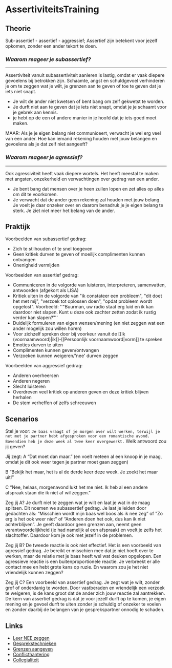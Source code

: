 # AssertiviteitsTraining

## Theorie

Sub-assertief - assertief - aggressief;
Assertief zijn betekent voor jezelf opkomen, zonder een ander tekort te doen.

### *Waarom reageer je subassertief?*
-----------------------------------
Assertiviteit vanuit subassertiviteit aanleren is lastig, omdat er vaak diepere gevoelens bij betrokken zijn. Schaamte, angst en schuldgevoel verhinderen je om te zeggen wat je wilt, je grenzen aan te geven of toe te geven dat je iets niet snapt.

* Je wilt de ander niet kwetsen of bent bang om zelf gekwetst te worden.
* Je durft niet aan te geven dat je iets niet snapt, omdat je je schaamt voor je gebrek aan kennis.
* je hebt op de een of andere manier in je hoofd dat je iets goed moet maken.

MAAR: Als je je eigen belang niet communiceert, verwacht je wel erg veel van een ander. Hoe kan iemand rekening houden met jouw belangen en gevoelens als je dat zelf niet aangeeft?


### *Waarom reageer je agressief?*
--------------------------------
Ook agressiviteit heeft vaak diepere wortels. Het heeft meestal te maken met angsten, onzekerheid en verwachtingen over gedrag van een ander.

* Je bent bang dat mensen over je heen zullen lopen en zet alles op alles om dit te voorkomen.
* Je verwacht dat de ander geen rekening zal houden met jouw belang. Je voelt je daar onzeker over en daarom benadruk je je eigen belang te sterk. Je ziet niet meer het belang van de ander.

## Praktijk

Voorbeelden van subassertief gedrag:

* Zich te stilhouden of te snel toegeven
* Geen kritiek durven te geven of moeilijk complimenten kunnen ontvangen
* Onenigheid vermijden

Voorbeelden van assertief gedrag:

* Communiceren in de volgorde van luisteren, interpreteren, samenvatten, antwoorden (afgekort als LISA)
* Kritiek uiten in de volgorde van "ik constateer een probleem", "dit doet het met mij", "verzoek tot oplossen doen", "opdat probleem wordt opgelost". Voorbeeld: ''"Buurman, uw radio staat erg luid en ik kan daardoor niet slapen. Kunt u deze ook zachter zetten zodat ik rustig verder kan slapen?"''
* Duidelijk formuleren van eigen wensen/mening (en niet zeggen wat een ander mogelijk zou willen horen)
* Voor zichzelf spreken door bij voorkeur vanuit de [[Ik (voornaamwoord)|ik]]-[[Persoonlijk voornaamwoord|vorm]] te spreken
* Emoties durven te uiten
* Complimenten kunnen geven/ontvangen
* Verzoeken kunnen weigeren/'nee' durven zeggen

Voorbeelden van aggressief gedrag:

* Anderen overheersen
* Anderen negeren
* Slecht luisteren
* Overdreven veel kritiek op anderen geven en deze kritiek blijven herhalen
* De stem verheffen of zelfs schreeuwen


## Scenarios

Stel je voor: 
`Je baas vraagt of je morgen over wilt werken, terwijl je net met je partner hebt afgesproken voor een romantische avond.`
`Bovendien heb je deze week al twee keer overgewerkt.` 
Welk antwoord zou jij geven?

Jij zegt:
A “Dat moet dan maar.” (en voelt meteen al een knoop in je maag, omdat je dit ook weer tegen je partner moet gaan zeggen)

B “Bekijk het maar, het is al de derde keer deze week. Je zoekt het maar uit!”

C “Nee, helaas, morgenavond lukt het me niet. Ik heb al een andere afspraak staan die ik niet af wil zeggen."

Zeg jij A?
Je durft niet te zeggen wat je wilt en laat je wat in de maag splitsen. Dit noemen we subassertief gedrag. Je laat je leiden door gedachten als: “Misschien wordt mijn baas wel boos als ik nee zeg” of "Zo erg is het ook weer niet" of “Anderen doen het ook, dus kan ik niet achterblijven”. Je geeft daardoor geen grenzen aan, neemt geen verantwoordelijkheid (je had namelijk al een afspraak) en voelt je zelfs het slachtoffer. Daardoor kom je ook met jezelf in de problemen.

Zeg jij B?
De tweede reactie is ook niet effectief. Het is een voorbeeld van agressief gedrag. Je bereikt er misschien mee dat je niet hoeft over te werken, maar de relatie met je baas heeft wel wat deuken opgelopen. Een agressieve reactie is een buitenproportionele reactie. Je verbreekt er alle contact mee en hebt grote kans op ruzie. En waarom zou je het niet vriendelijk kunnen zeggen?
    
Zeg jij C?
Een voorbeeld van assertief gedrag. Je zegt wat je wilt, zonder grof of onderdanig te worden. Door vastberaden en vriendelijk een verzoek te weigeren, is de kans groot dat de ander zich jouw reactie zal aantrekken. De kern van assertief gedrag is dat je voor jezelf durft op te komen, je eigen mening en je gevoel durft te uiten zonder je schuldig of onzeker te voelen en zonder daarbij de belangen van je gesprekspartner onnodig te schaden.


## Links

- [Leer NEE zeggen](https://assertief.nl/nee-zeggen/)
- [Gesprekstechnieken](https://assertief.nl/gesprekstechnieken/)
- [Grenzen aangeven](https://assertief.nl/grenzen-aangeven/)
- [Conflicthantering](https://assertief.nl/conflicthantering/)
- [Collegialiteit](https://assertief.nl/collegialiteit/)